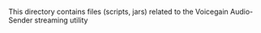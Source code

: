This directory contains files (scripts, jars) related to the Voicegain Audio-Sender streaming utility
